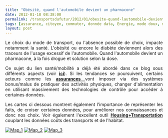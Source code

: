 ```yaml
---
title: "Obésité, quand l'automobile devient un pharmacone"
date: 2012-01-18 08:38:00
permalink: /transportsdufutur/2012/01/obesite-quand-lautomobile-devient-un-pharmacone.html
tags: [assurance, citoyen, commuter, donnée data, Energie, mode doux, multimodes, obésité, Santé, surveillance, vélo]
layout: post
---
```


<p style="text-align: justify">Le choix du mode de transport, ou l'absence possible de choix, impacte notamment la santé. L'obésité ou encore le diabète deviennent alors des traceurs de l'usage excessif de l'automobile. Quand l'automobile devient un pharmacone, à la fois drogue et solution selon la dose. </p> <p style="text-align: justify">Ce sujet du lien santé/mobilité a déjà été abordé dans ce blog sous différents aspects (voir <a href="https://gabrielplassat.github.io/transportsdufutur/obesite/" target="_blank"><strong>ici</strong></a>). Si les tendances se poursuivent, certains acteurs comme les <a href="https://gabrielplassat.github.io/transportsdufutur/2010/03/apres-la-surveillance-la-sousveillance.html" target="_blank"><strong>assurances </strong></a>vont imposer via des systèmes bonus/malus de pratiquer des activités physiques, changer d'alimentation en utilisant massivement des technologies de contrôle pour accéder à certaines données.</p> <p style="text-align: justify">Les cartes ci dessous montrent également l'importance de représenter les faits, de croiser certaines données, pour améliorer nos connaissances et donc nos choix. Voir également l'excellent outil <a href="http://htaindex.cnt.org/" target="_blank"><strong>Housing+Transportation</strong></a> couplant les données coûts des transports et de l'habitat. </p>  <!--more-->   <p style="text-align: justify"><a href="https://gabrielplassat.github.io/transportsdufutur/wp-content/uploads/sites/6/old/6a0120a66d2ad4970b0168e5b35f28970c-800wi.jpg" rel="lightbox"><img alt="Map_1" class="asset  asset-image at-xid-6a0120a66d2ad4970b0168e5b35f28970c" src="/wp-content/uploads/sites/6/old/6a0120a66d2ad4970b0168e5b35f28970c-500wi.jpg" style="margin-left: auto;margin-right: auto" title="Map_1" /></a> <a href="https://gabrielplassat.github.io/transportsdufutur/wp-content/uploads/sites/6/old/6a0120a66d2ad4970b0162ffbd90c8970d-800wi.jpg" rel="lightbox"><img alt="Map_2" class="asset  asset-image at-xid-6a0120a66d2ad4970b0162ffbd90c8970d" src="/wp-content/uploads/sites/6/old/6a0120a66d2ad4970b0162ffbd90c8970d-500wi.jpg" style="margin-left: auto;margin-right: auto" title="Map_2" /></a> <a href="https://gabrielplassat.github.io/transportsdufutur/wp-content/uploads/sites/6/old/6a0120a66d2ad4970b016760b22dc3970b-800wi.jpg" rel="lightbox"><img alt="Map_3" class="asset  asset-image at-xid-6a0120a66d2ad4970b016760b22dc3970b" src="/wp-content/uploads/sites/6/old/6a0120a66d2ad4970b016760b22dc3970b-500wi.jpg" style="margin-left: auto;margin-right: auto" title="Map_3" /></a><br /><br /><br /><br /><br /><br /><br /></p>
